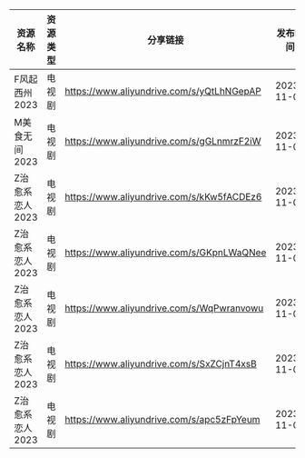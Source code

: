 | 资源名称       | 资源类型 | 分享链接                                      | 发布时间       |
| ---------- | ---- | ----------------------------------------- | ---------- |
| F风起西州2023  | 电视剧  | https://www.aliyundrive.com/s/yQtLhNGepAP | 2023-11-05 |
| M美食无间2023  | 电视剧  | https://www.aliyundrive.com/s/gGLnmrzF2iW | 2023-11-05 |
| Z治愈系恋人2023 | 电视剧  | https://www.aliyundrive.com/s/kKw5fACDEz6 | 2023-11-05 |
| Z治愈系恋人2023 | 电视剧  | https://www.aliyundrive.com/s/GKpnLWaQNee | 2023-11-05 |
| Z治愈系恋人2023 | 电视剧  | https://www.aliyundrive.com/s/WqPwranvowu | 2023-11-05 |
| Z治愈系恋人2023 | 电视剧  | https://www.aliyundrive.com/s/SxZCjnT4xsB | 2023-11-05 |
| Z治愈系恋人2023 | 电视剧  | https://www.aliyundrive.com/s/apc5zFpYeum | 2023-11-05 |
